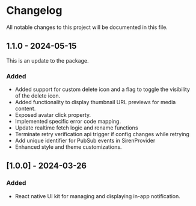 # Changelog

All notable changes to this project will be documented in this file.

## 1.1.0 - 2024-05-15
This is an update to the package.

### Added
- Added support for custom delete icon and a flag to toggle the visibility of the delete icon.
- Added functionality to display thumbnail URL previews for media content.
- Exposed avatar click property.
- Implemented specific error code mapping.
- Update realtime fetch logic and rename functions
- Terminate retry verification api trigger if config changes while retrying
- Add unique identifier for PubSub events in SirenProvider
- Enhanced style and theme customizations.

## [1.0.0] - 2024-03-26

### Added

- React native UI kit for managing and displaying in-app notification.
